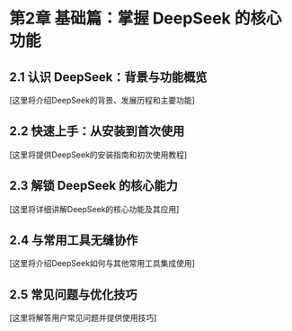 # 第2章 基础篇：掌握 DeepSeek 的核心功能

## 2.1 认识 DeepSeek：背景与功能概览

[这里将介绍DeepSeek的背景、发展历程和主要功能]

## 2.2 快速上手：从安装到首次使用

[这里将提供DeepSeek的安装指南和初次使用教程]

## 2.3 解锁 DeepSeek 的核心能力

[这里将详细讲解DeepSeek的核心功能及其应用]

## 2.4 与常用工具无缝协作

[这里将介绍DeepSeek如何与其他常用工具集成使用]

## 2.5 常见问题与优化技巧

[这里将解答用户常见问题并提供使用技巧] 